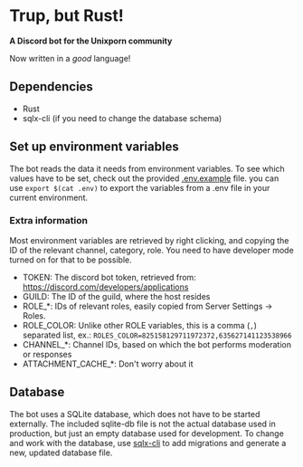 # Trup, but Rust!

**A Discord bot for the Unixporn community**

Now written in a _good_ language!


## Dependencies

- Rust
- sqlx-cli (if you need to change the database schema)

## Set up environment variables

The bot reads the data it needs from environment variables.
To see which values have to be set, check out the provided [.env.example](./.env.example) file.
you can use `export $(cat .env)` to export the variables from a .env file in your current environment.

### Extra information 

Most environment variables are retrieved by right clicking, and copying the ID of the relevant channel, category, role.
You need to have developer mode turned on for that to be possible. 

- TOKEN: The discord bot token, retrieved from: https://discord.com/developers/applications
- GUILD: The ID of the guild, where the host resides
- ROLE_*: IDs of relevant roles, easily copied from Server Settings -> Roles.
- ROLE_COLOR: Unlike other ROLE variables, this is a comma (`,`) separated list, ex.: `ROLES_COLOR=825158129711972372,635627141123538966`
- CHANNEL_*: Channel IDs, based on which the bot performs moderation or responses
- ATTACHMENT_CACHE_*: Don't worry about it


## Database

The bot uses a SQLite database, which does not have to be started externally.
The included sqlite-db file is not the actual database used in production, but just an empty database used for development.
To change and work with the database, use [sqlx-cli](https://github.com/launchbadge/sqlx/tree/master/sqlx-cli) to add migrations and generate a new, updated database file.
